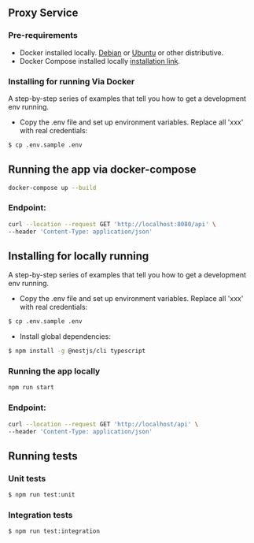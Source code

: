 ## Proxy Service


### Pre-requirements
- Docker installed locally. [Debian](https://docs.docker.com/engine/install/debian/)
  or [Ubuntu](https://docs.docker.com/engine/install/ubuntu/) or other distributive.
- Docker Compose installed locally [installation link](https://docs.docker.com/compose/install/).

### Installing for running Via Docker

A step-by-step series of examples that tell you how to get a development env running.

- Copy the .env file and set up environment variables. Replace all 'xxx' with real credentials:

```bash
$ cp .env.sample .env
```

## Running the app via docker-compose

```bash
docker-compose up --build 
```

### Endpoint:
```bash
curl --location --request GET 'http://localhost:8080/api' \
--header 'Content-Type: application/json'
```

## Installing for locally running

A step-by-step series of examples that tell you how to get a development env running.

- Copy the .env file and set up environment variables. Replace all 'xxx' with real credentials:

```bash
$ cp .env.sample .env
```

- Install global dependencies:

```bash
$ npm install -g @nestjs/cli typescript
```

### Running the app locally

```bash
npm run start
```

### Endpoint: 
```bash
curl --location --request GET 'http://localhost/api' \
--header 'Content-Type: application/json'
```

## Running tests

### Unit tests

```bash
$ npm run test:unit
```

### Integration tests

```bash
$ npm run test:integration
```
